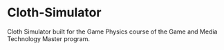 # Cloth-Simulator
Cloth Simulator built for the Game Physics course of the Game and Media Technology Master program.

